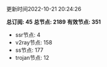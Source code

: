 更新时间2022-10-21 20:24:26

**总订阅: 45**
**总节点: 2189**
**有效节点: 351**
- ssr节点: 4
- v2ray节点: 158
- ss节点: 177
- trojan节点: 12
